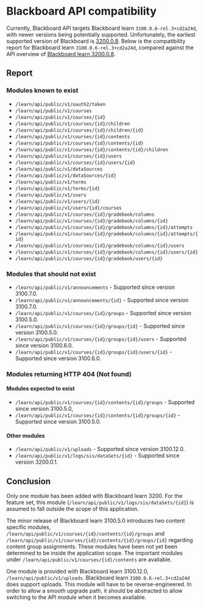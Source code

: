 # Blackboard API compatibility

Currently, Blackboard API targets Blackboard learn `3100.0.6-rel.3+cd2a24d`, with newer versions being potentially supported.
Unfortunately, the earliest supported version of Blackboard is [3200.0.8](https://developer.blackboard.com/portal/displayApi).
Below is the compatibility report for Blackboard learn `3100.0.6-rel.3+cd2a24d`, compared against the API overview of [Blackboard learn 3200.0.8](https://developer.blackboard.com/portal/docs/apis/learn-swagger-3200.0.8.json).

## Report

### Modules known to exist
* `/learn/api/public/v1/oauth2/token`
* `/learn/api/public/v1/courses`
* `/learn/api/public/v1/courses/{id}`
* `/learn/api/public/v1/courses/{id}/children`
* `/learn/api/public/v1/courses/{id}/children/{id}`
* `/learn/api/public/v1/courses/{id}/contents`
* `/learn/api/public/v1/courses/{id}/contents/{id}`
* `/learn/api/public/v1/courses/{id}/contents/{id}/children`
* `/learn/api/public/v1/courses/{id}/users`
* `/learn/api/public/v1/courses/{id}/users/{id}`
* `/learn/api/public/v1/dataSources`
* `/learn/api/public/v1/dataSources/{id}`
* `/learn/api/public/v1/terms`
* `/learn/api/public/v1/terms/{id}`
* `/learn/api/public/v1/users`
* `/learn/api/public/v1/users/{id}`
* `/learn/api/public/v1/users/{id}/courses`
* `/learn/api/public/v1/courses/{id}/gradebook/columns`
* `/learn/api/public/v1/courses/{id}/gradebook/columns/{id}`
* `/learn/api/public/v1/courses/{id}/gradebook/columns/{id}/attempts`
* `/learn/api/public/v1/courses/{id}/gradebook/columns/{id}/attempts/{id}`
* `/learn/api/public/v1/courses/{id}/gradebook/columns/{id}/users`
* `/learn/api/public/v1/courses/{id}/gradebook/columns/{id}/users/{id}`
* `/learn/api/public/v1/courses/{id}/gradebook/users/{id}`

### Modules that should not exist 
* `/learn/api/public/v1/announcements` - Supported since version 3100.7.0.
* `/learn/api/public/v1/announcements/{id}` - Supported since version 3100.7.0.
* `/learn/api/public/v1/courses/{id}/groups` - Supported since version 3100.5.0.
* `/learn/api/public/v1/courses/{id}/groups/{id}` - Supported since version 3100.5.0.
* `/learn/api/public/v1/courses/{id}/groups/{id}/users` - Supported since version 3100.6.0.
* `/learn/api/public/v1/courses/{id}/groups/{id}/users/{id}` - Supported since version 3100.6.0.

### Modules returning HTTP 404 (Not found)
#### Modules expected to exist
* `/learn/api/public/v1/courses/{id}/contents/{id}/groups` - Supported since version 3100.5.0,
* `/learn/api/public/v1/courses/{id}/contents/{id}/groups/{id}` - Supported since version 3100.5.0.

#### Other modules
* `/learn/api/public/v1/uploads` - Supported since version 3100.12.0.
* `/learn/api/public/v1/logs/sis/dataSets/{id}` - Supported since version 3200.0.1.

## Conclusion

Only one module has been added with Blackboard learn 3200. For the feature set, this module (`/learn/api/public/v1/logs/sis/dataSets/{id}`) is assumed to fall outside the scope of this application.

The minor release of Blackboard learn 3100.5.0 introduces two content specific modules, 
`/learn/api/public/v1/courses/{id}/contents/{id}/groups` and
`/learn/api/public/v1/courses/{id}/contents/{id}/groups/{id}` regarding content group assignments.
These modules have been not yet been determined to be inside the application scope. The important modules under `/learn/api/public/v1/courses/{id}/contents` are available.

One module is provided with Blackboard learn 3100.12.0, `/learn/api/public/v1/uploads`. Blackboard learn `3100.0.6-rel.3+cd2a24d` does support uploads. This module will have to be reverse-engineered. In order to allow a smooth upgrade path, it should be abstracted to allow switching to the API module when it becomes available.
